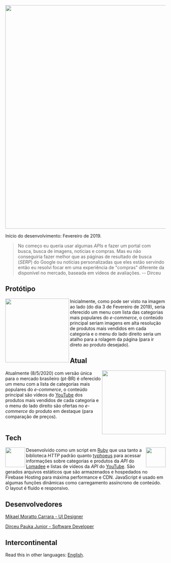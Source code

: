 <p align="center">
  <a target="_blank" href="https://junior123.com"><img width="700" src="https://github.com/dirceup/junior123-public/blob/master/images/junior123-sunshine.png" /></a>
</p>

Início do desenvolvimento: Fevereiro de 2019.

> No começo eu queria usar algumas _APIs_ e fazer um portal com busca, busca de imagens, notícias e compras. Mas eu não conseguiria fazer melhor que as páginas de resultado de busca (_SERP_) do Google ou notícias personalizadas que eles estão servindo então eu resolvi focar em uma experiência de "compras" diferente da disponível no mercado, baseada em vídeos de avaliações. -- Dirceu

## Protótipo

<img align="left" width="200" src="https://github.com/dirceup/junior123-public/blob/master/images/junior123-prototipo.png" /> Inicialmente, como pode ser visto na imagem ao lado (do dia 3 de Fevereiro de 2019), seria oferecido um menu com lista das categorias mais populares do _e-commerce_, o conteúdo principal seriam imagens em alta resolução de produtos mais vendidos em cada categoria e o menu do lado direito seria um atalho para a rolagem da página (para ir direto ao produto desejado).

## Atual

<img align="right" width="200" src="https://github.com/dirceup/junior123-public/blob/master/images/junior123-atual.png" /> Atualmente (8/5/2020) com versão única para o mercado brasileiro (pt-BR) é oferecido um menu com a lista de categorias mais populares do _e-commerce_, o conteúdo principal são vídeos do [YouTube](https://youtube.com/) dos produtos mais vendidos de cada categoria e o menu do lado direito são ofertas no _e-commerce_ do produto em destaque (para comparação de preços).
<br>
<br>

## Tech

<img align="left" width="62" src="https://github.com/dirceup/junior123-public/blob/master/images/header-ruby-logo@2x.png" /><img align="right" width="62" src="https://github.com/dirceup/junior123-public/blob/master/images/js-logo.png" />Desenvolvido como um script em [Ruby](https://www.ruby-lang.org/) que usa tanto a biblioteca _HTTP_ padrão quanto [typhoeus](https://github.com/typhoeus/typhoeus) para acessar informações sobre categorias e produtos da _API_ do [Lomadee](https://developer.lomadee.com/) e listas de vídeos da _API_ do [YouTube](https://developers.google.com/youtube/). São gerados arquivos estáticos que são armazenados e hospedados no Firebase Hosting para máxima performance e CDN. JavaScript é usado em algumas funções dinâmicas como carregamento assíncrono de conteúdo. O layout é fluído e responsivo.

## Desenvolvedores

<a href="https://github.com/mikaelcarrara">Mikael Moratto Carrara - UI Designer</a>

<a href="https://github.com/dirceup">Dirceu Pauka Junior - Software Developer</a>

## Intercontinental

Read this in other languages: <a href="https://github.com/dirceup/junior123-public/blob/master/README.en.md">English</a>.
